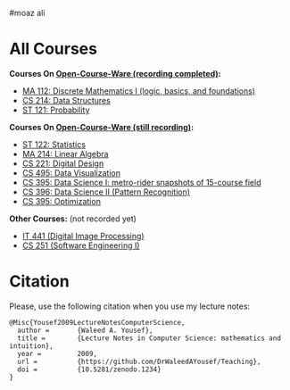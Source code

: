 <!-- # Teaching Materials for [Dr. Waleed A. Yousef](http://www.wy.helwan.edu.eg) -->
<!-- ## Spring 2019 -->
#moaz ali
<!-- **Office Hours:** Wed. 12pm--4pm and by appointment (send an email). -->

<!-- **Courses:** -->

<!-- *   [CS 496: Data Science IV (More Advanced Pattern Recognition)](PatternRecognition) -->

# All Courses #

**Courses On [Open-Course-Ware (recording completed)](http://www.youtube.com/fcihocw):**

*   [MA 112: Discrete Mathematics I (logic, basics, and foundations)](DiscreteMathematics)
*   [CS 214: Data Structures](DataStructures)
*   [ST 121: Probability](Probability)

**Courses On [Open-Course-Ware (still recording)](http://www.youtube.com/fcihocw):**

*   [ST 122: Statistics](Statistics)
*   [MA 214: Linear Algebra](LinearAlgebra)
*   [CS 221: Digital Design](DigitalDesign)
*   [CS 495: Data Visualization](DataVisualization)
*   [CS 395: Data Science I: metro-rider snapshots of 15-course field](DataScience)
*   [CS 396: Data Science II (Pattern Recognition)](PatternRecognition)
*   [CS 395: Optimization](Optimization)

**Other Courses:** (not recorded yet)

*   [IT 441 (Digital Image Processing)](ImageProcessing)
*   [CS 251 (Software Engineering I)](SoftwareEngineeringI)


# Citation #
Please, use the following citation when you use my lecture notes:

```
@Misc{Yousef2009LectureNotesComputerScience,
  author =       {Waleed A. Yousef},
  title =        {Lecture Notes in Computer Science: mathematics and intuition},
  year =         2009,
  url =          {https://github.com/DrWaleedAYousef/Teaching},
  doi =          {10.5281/zenodo.1234}
}
```


<!-- ## Call for Graduation Projects, Fall 2019 (coming soon ISA) -->

<!-- For interested students in my graduation projects of 2016-2017, this is a list of the projects I am -->
<!-- going to supervise along with a list of [suggested readings](GP) -->


<!-- **1- CAD: Computer Aided Detection of breast cancer using Deep Learning** -->

<!-- The objective is to leverage the new "deep learning" approach of pattern recognition to -->
<!-- enhance the accuracy of the detection algorithms of breast cancer. The prerequisites courses -->
<!-- for joining this project are: probability, pattern recognition, and image processing. To know -->
<!-- about one of the CAD systems visits [LIBCAD](http://libcad.mesclabs.com). -->

<!-- **2- DV: Building a Grammar of Graphics for Data Visualization** -->

<!-- This is a continuation on 2 previous graduation projects (2015 and 2016). To know about data -->
<!-- visualization read (Chen, H{a}rdle, Unwin - 2008 - Handbook of data visualization). To know -->
<!-- one of the interactive data visualization systems visit, -->
<!-- e.g., [DVP](http://dvp.mesclabs.com). It is intended to continue on -->
<!-- the graduation project of this year (2106) to build a complete Grammar of Graphics data -->
<!-- visualization system (Wilkinson et al. - 2006 - The Grammar of Graphics). -->
